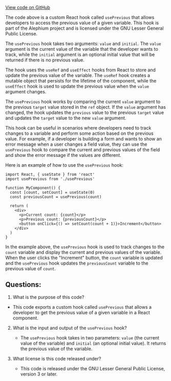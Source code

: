 [View code on GitHub](https://github.com/alephium/alephium-web3/packages/web3-react/src/hooks/usePrevious.tsx)

The code above is a custom React hook called `usePrevious` that allows developers to access the previous value of a given variable. This hook is part of the Alephium project and is licensed under the GNU Lesser General Public License.

The `usePrevious` hook takes two arguments: `value` and `initial`. The `value` argument is the current value of the variable that the developer wants to track, while the `initial` argument is an optional initial value that will be returned if there is no previous value.

The hook uses the `useRef` and `useEffect` hooks from React to store and update the previous value of the variable. The `useRef` hook creates a mutable object that persists for the lifetime of the component, while the `useEffect` hook is used to update the previous value when the `value` argument changes.

The `usePrevious` hook works by comparing the current `value` argument to the previous `target` value stored in the `ref` object. If the `value` argument has changed, the hook updates the `previous` value to the previous `target` value and updates the `target` value to the new `value` argument.

This hook can be useful in scenarios where developers need to track changes to a variable and perform some action based on the previous value. For example, if a developer is building a form and wants to show an error message when a user changes a field value, they can use the `usePrevious` hook to compare the current and previous values of the field and show the error message if the values are different.

Here is an example of how to use the `usePrevious` hook:

```
import React, { useState } from 'react'
import usePrevious from './usePrevious'

function MyComponent() {
  const [count, setCount] = useState(0)
  const previousCount = usePrevious(count)

  return (
    <div>
      <p>Current count: {count}</p>
      <p>Previous count: {previousCount}</p>
      <button onClick={() => setCount(count + 1)}>Increment</button>
    </div>
  )
}
```

In the example above, the `usePrevious` hook is used to track changes to the `count` variable and display the current and previous values of the variable. When the user clicks the "Increment" button, the `count` variable is updated and the `usePrevious` hook updates the `previousCount` variable to the previous value of `count`.
## Questions: 
 1. What is the purpose of this code?
   - This code exports a custom hook called `usePrevious` that allows a developer to get the previous value of a given variable in a React component.

2. What is the input and output of the `usePrevious` hook?
   - The `usePrevious` hook takes in two parameters: `value` (the current value of the variable) and `initial` (an optional initial value). It returns the previous value of the variable.

3. What license is this code released under?
   - This code is released under the GNU Lesser General Public License, version 3 or later.